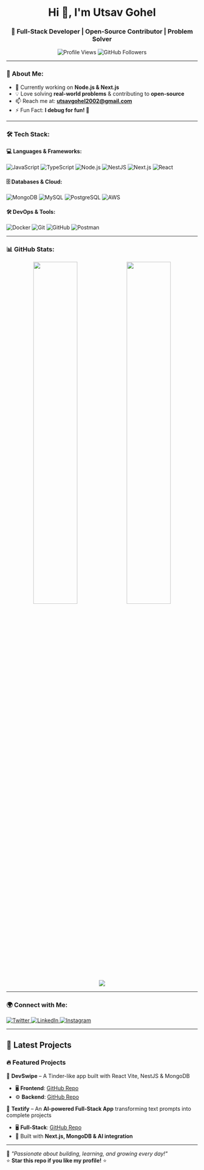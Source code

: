 <h1 align="center">Hi 👋, I'm Utsav Gohel</h1>
<h3 align="center">🚀 Full-Stack Developer | Open-Source Contributor | Problem Solver</h3>

<p align="center">
  <img src="https://komarev.com/ghpvc/?username=UtsavGohel&label=Profile%20views&color=0e75b6&style=flat" alt="Profile Views" />
  <img src="https://img.shields.io/github/followers/UtsavGohel?label=Followers&style=social" alt="GitHub Followers" />
</p>

---

### 🚀 About Me:
- 🔭 Currently working on **Node.js & Next.js**
- 💡 Love solving **real-world problems** & contributing to **open-source**
- 📫 Reach me at: **utsavgohel2002@gmail.com**
- ⚡ Fun Fact: **I debug for fun! 🐞**

---

### 🛠️ Tech Stack:
#### 💻 Languages & Frameworks:
![JavaScript](https://img.shields.io/badge/JavaScript-F7DF1E?style=for-the-badge&logo=javascript&logoColor=black)
![TypeScript](https://img.shields.io/badge/TypeScript-007ACC?style=for-the-badge&logo=typescript&logoColor=white)
![Node.js](https://img.shields.io/badge/Node.js-339933?style=for-the-badge&logo=node.js&logoColor=white)
![NestJS](https://img.shields.io/badge/NestJS-E0234E?style=for-the-badge&logo=nestjs&logoColor=white)
![Next.js](https://img.shields.io/badge/Next.js-000000?style=for-the-badge&logo=nextdotjs&logoColor=white)
![React](https://img.shields.io/badge/React-20232A?style=for-the-badge&logo=react&logoColor=61DAFB)

#### 🗄️ Databases & Cloud:
![MongoDB](https://img.shields.io/badge/MongoDB-47A248?style=for-the-badge&logo=mongodb&logoColor=white)
![MySQL](https://img.shields.io/badge/MySQL-4479A1?style=for-the-badge&logo=mysql&logoColor=white)
![PostgreSQL](https://img.shields.io/badge/PostgreSQL-336791?style=for-the-badge&logo=postgresql&logoColor=white)
![AWS](https://img.shields.io/badge/AWS-FF9900?style=for-the-badge&logo=amazonaws&logoColor=white)

#### 🛠️ DevOps & Tools:
![Docker](https://img.shields.io/badge/Docker-2496ED?style=for-the-badge&logo=docker&logoColor=white)
![Git](https://img.shields.io/badge/Git-F05032?style=for-the-badge&logo=git&logoColor=white)
![GitHub](https://img.shields.io/badge/GitHub-181717?style=for-the-badge&logo=github&logoColor=white)
![Postman](https://img.shields.io/badge/Postman-FF6C37?style=for-the-badge&logo=postman&logoColor=white)

---

### 📊 GitHub Stats:
<p align="center">
  <img width="48%" src="https://github-readme-stats.vercel.app/api?username=UtsavGohel&show_icons=true&theme=radical" />
  <img width="48%" src="https://github-readme-streak-stats.herokuapp.com/?user=UtsavGohel&theme=radical" />
</p>

<p align="center">
  <img src="https://github-profile-trophy.vercel.app/?username=UtsavGohel&theme=onedark&row=1&column=7&margin-w=15&margin-h=15" />
</p>

---

### 🌍 Connect with Me:
<p align="left">
  <a href="https://x.com/utsav_gohel_8" target="_blank">
    <img src="https://img.shields.io/badge/Twitter-1DA1F2?style=for-the-badge&logo=twitter&logoColor=white" alt="Twitter"/>
  </a>
  <a href="https://www.linkedin.com/in/utsav-gohel/" target="_blank">
    <img src="https://img.shields.io/badge/LinkedIn-0077B5?style=for-the-badge&logo=linkedin&logoColor=white" alt="LinkedIn"/>
  </a>
  <a href="https://www.instagram.com/the_utsv__/" target="_blank">
    <img src="https://img.shields.io/badge/Instagram-E4405F?style=for-the-badge&logo=instagram&logoColor=white" alt="Instagram"/>
  </a>
</p>

---

## 🚀 Latest Projects  

### 🔥 Featured Projects  

🔹 **DevSwipe** – A Tinder-like app built with React Vite, NestJS & MongoDB  
   - 🖥️ **Frontend**: [GitHub Repo](https://github.com/UtsavGohel/dev-swipe-frontend/)  
   - ⚙️ **Backend**: [GitHub Repo](https://github.com/UtsavGohel/dev-swipe-backend/)  

🔹 **Textify** – An **AI-powered Full-Stack App** transforming text prompts into complete projects  
   - 🖥️ **Full-Stack**: [GitHub Repo](https://github.com/UtsavGohel/textify/)  
   - 🚀 Built with **Next.js, MongoDB & AI integration**  

---

💙 _"Passionate about building, learning, and growing every day!"_  
⭐ **Star this repo if you like my profile!** ⭐

